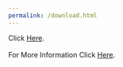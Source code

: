 ```yaml
---
permalink: /download.html
---
```

Click <a href="https://github.com/CyberSafe-Labs/SES/releases/download/Download/SES.py">Here</a>.
<br>
<br>
For More Information Click <a href="https://github.com/CyberSafe-Labs/SES/releases/latest">Here</a>.

